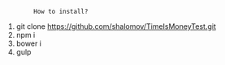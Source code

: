 			How to install?
			
1. git clone https://github.com/shalomov/TimeIsMoneyTest.git
2. npm i
3. bower i
4. gulp